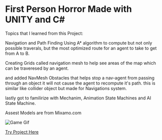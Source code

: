 # First Person Horror Made with UNITY and C#

Topics that I learned from this Project:

 Navigation and Path Finding
 Using  A* algorithm to compute but not only possible traverals,
 but the most optimized route for an agent to take to get from A to B.
 
 Creating Grids called navigation mesh to help see areas of the map which
 can be traveresed by an agent.
 
 and added NavMesh Obstacles that helps stop a nav-agent from passing through an object it will not cause the agent to recompute
 it's path. this is similar like collider object but made for Navigations system.
 
 lastly got to familirize with Mechanim, Animation State Machines and AI State Machine.
 
 Assest Models are from Mixamo.com
 

![Game Gif](docs/giphy.gif)

[Try Project Here](https://arbiter1101.itch.io/3d-project-fp-horror)
